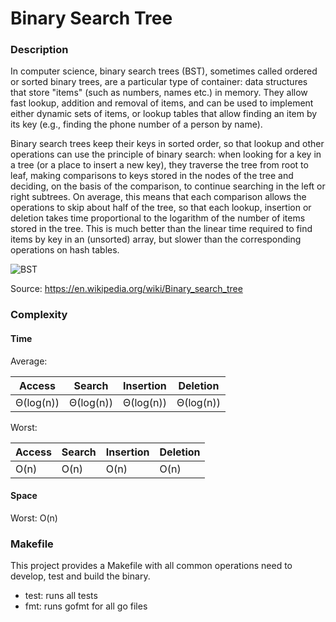 # Binary Search Tree


### Description

In computer science, binary search trees (BST), sometimes called ordered or sorted binary trees, 
are a particular type of container: data structures that store "items" (such as numbers, names etc.) 
in memory. They allow fast lookup, addition and removal of items, and can be used to implement 
either dynamic sets of items, or lookup tables that allow finding an item by its key 
(e.g., finding the phone number of a person by name).

Binary search trees keep their keys in sorted order, so that lookup and other 
operations can use the principle of binary search: when looking for a key in a
 tree (or a place to insert a new key), they traverse the tree from root to leaf, 
 making comparisons to keys stored in the nodes of the tree and deciding, on the basis of the comparison, 
 to continue searching in the left or right subtrees. On average, this means that each comparison allows 
 the operations to skip about half of the tree, so that each lookup, insertion or deletion takes time
  proportional to the logarithm of the number of items stored in the tree. This is much better than the
   linear time required to find items by key in an (unsorted) array, but slower than the corresponding 
   operations on hash tables.


![BST](https://upload.wikimedia.org/wikipedia/commons/thumb/d/da/Binary_search_tree.svg/200px-Binary_search_tree.svg.png)

Source: https://en.wikipedia.org/wiki/Binary_search_tree


### Complexity

#### Time
Average:

| Access | Search | Insertion | Deletion | 
|---|---|---|---|
| Θ(log(n)) | Θ(log(n)) | Θ(log(n)) | Θ(log(n)) |

Worst:

| Access | Search | Insertion | Deletion | 
|---|---|---|---|
| O(n) | O(n) | O(n) | O(n) |


#### Space
Worst: O(n)


### Makefile

This project provides a Makefile with all common operations need to develop, 
test and build the binary.

* test: runs all tests
* fmt: runs gofmt for all go files
